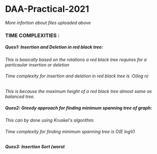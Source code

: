 # DAA-Practical-2021
*More infortion about files uploaded above*

### TIME COMPLEXITIES :

##### Ques1: Insertion and Deletion in red black tree:
*This is basically based on the rotations a red black tree requires for a particaular insertion or deletion*
###### Time complexity for insertion and deletion in red black tree is :O(log n)
*This is because the maximum height of a red black tree almost same as balanced tree.*

##### Ques2: Greedy approach for finding minimum spanning tree of graph:
*This can by done using Kruskel's algorithm:*
###### Time complexity for finding minimum spanning tree is O(E logV)

##### Ques3: Insertion Sort (worst 
        
